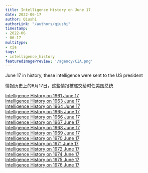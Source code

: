 ```yaml
---
title: Intelligence History on June 17
date: 2022-06-17
author: Qiushi 
authorLink: "/authors/qiushi"
timestamp: 
- 2022-06
- 06-17
multitype: 
- cia
tags: 
- intelligence_history
featuredImagePreview: '/agency/CIA.png'
---
```



June 17 in history, these intelligence were sent to the US president

情报历史上的6月17日，这些情报被递交给时任美国总统

<!--more-->







[Intelligence History on 1961 June 17](/dailybrief/1961-06-17)   
[Intelligence History on 1963 June 17](/dailybrief/1963-06-17)   
[Intelligence History on 1964 June 17](/dailybrief/1964-06-17)   
[Intelligence History on 1965 June 17](/dailybrief/1965-06-17)   
[Intelligence History on 1966 June 17](/dailybrief/1966-06-17)   
[Intelligence History on 1967 June 17](/dailybrief/1967-06-17)   
[Intelligence History on 1968 June 17](/dailybrief/1968-06-17)   
[Intelligence History on 1969 June 17](/dailybrief/1969-06-17)   
[Intelligence History on 1970 June 17](/dailybrief/1970-06-17)   
[Intelligence History on 1971 June 17](/dailybrief/1971-06-17)   
[Intelligence History on 1972 June 17](/dailybrief/1972-06-17)   
[Intelligence History on 1974 June 17](/dailybrief/1974-06-17)   
[Intelligence History on 1975 June 17](/dailybrief/1975-06-17)   
[Intelligence History on 1976 June 17](/dailybrief/1976-06-17)   
